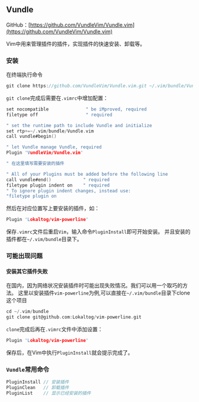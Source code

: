 ## Vundle

GitHub：[https://github.com/VundleVim/Vundle.vim](https://github.com/VundleVim/Vundle.vim)

Vim中用来管理插件的插件，实现插件的快速安装、卸载等。


### 安装

在终端执行命令

```c
git clone https://github.com/VundleVim/Vundle.vim.git ~/.vim/bundle/Vundle.vim
```

`git clone`完成后需要在`.vimrc`中增加配置：

```c
set nocompatible              " be iMproved, required
filetype off                  " required

" set the runtime path to include Vundle and initialize
set rtp+=~/.vim/bundle/Vundle.vim
call vundle#begin()

" let Vundle manage Vundle, required
Plugin 'VundleVim/Vundle.vim'

" 在这里填写需要安装的插件

" All of your Plugins must be added before the following line
call vundle#end()            " required
filetype plugin indent on    " required
" To ignore plugin indent changes, instead use:
"filetype plugin on
```

然后在对应位置写上要安装的插件，如：

```c
Plugin 'Lokaltog/vim-powerline'
```

保存`.vimrc`文件后重启`Vim`，输入命令`PluginInstall`即可开始安装。
并且安装的插件都在`~/.vim/bundle`目录下。

### 可能出现问题

#### 安装其它插件失败

在国内，因为网络状况安装插件时可能出现失败情况。我们可以用一个取巧的方法。
这里以安装插件`vim-powerline`为例,可以直接在`~/.vim/bundle`目录下clone这个项目

```c
cd ~/.vim/bundle
git clone git@github.com:Lokaltog/vim-powerline.git
```

`clone`完成后再在`.vimrc`文件中添加设置：

```c
Plugin 'Lokaltog/vim-powerline'
```

保存后，在Vim中执行`PluginInstall`就会提示完成了。

### `Vundle`常用命令

```c
PluginInstall // 安装插件
PluginClean   // 卸载插件
PluginList    // 显示已经安装的插件
```